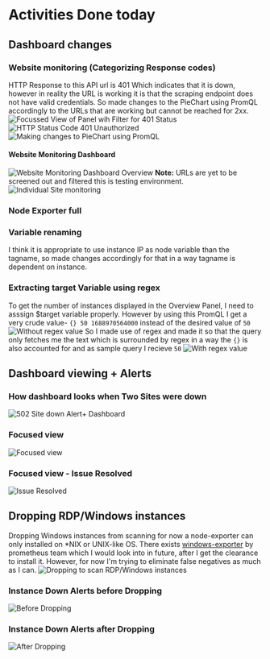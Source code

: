 # Activities Done today

## Dashboard changes
### Website monitoring (Categorizing Response codes)
HTTP Response to this API url is 401
Which indicates that it is down, however in reality the URL is working it is that the scraping endpoint does not have valid credentials.
So made changes to the PieChart using PromQL accordingly to the URLs that are working but cannot be reached for 2xx.
![Focussed View of Panel wih Filter for 401 Status](Screenshot_from_2023-07-10_09-54-18.png)
![HTTP Status Code 401 Unauthorized](Screenshot_from_2023-07-10_10-01-20.png)
![Making changes to PieChart using PromQL](Screenshot_from_2023-07-10_10-58-55.png)
#### Website Monitoring Dashboard
![Website Monitoring Dashboard Overview](Screenshot_from_2023-07-10_11-01-33.png)
**Note:** URLs are yet to be screened out and filtered this is testing environment.
![Individual Site monitoring](Screenshot_from_2023-07-10_11-02-32.png)

### Node Exporter full 
### Variable renaming
I think it is appropriate to use instance IP as node variable than the tagname, so made changes accordingly for that in a way tagname is dependent on instance.
### Extracting target Variable using regex
To get the number of instances displayed in the Overview Panel, I need to asssign $target variable properly.
However by using this PromQL I get a very crude value- `{} 50 1688970564000` instead of the desired value of `50`
![Without regex value](Screenshot_from_2023-07-10_11-59-32.png)
So I made use of regex and made it so that the query only fetches me the text which is surrounded by regex in a way the `{}` is also accounted for and as sample query I recieve `50`
![With regex value](Screenshot_from_2023-07-10_11-59-52.png)

## Dashboard viewing + Alerts
### How dashboard looks when Two Sites were down
![502 Site down Alert+ Dashboard](Screenshot_from_2023-07-10_12-34-22.png)
### Focused view
![Focused view](Screenshot_from_2023-07-10_12-36-15.png)
### Focused view - Issue Resolved
![Issue Resolved](Screenshot_from_2023-07-10_12-46-47.png)

## Dropping RDP/Windows instances
Dropping Windows instances from scanning for now a node-exporter can only installed on \*NIX or UNIX-like OS.
There exists [windows-exporter](https://github.com/prometheus-community/windows_exporter) by prometheus team which I would look into in future, after I get the clearance to install it.
However, for now I'm trying to eliminate false negatives as much as I can.
![Dropping to scan RDP/Windows instances](Screenshot_from_2023-07-10_13-55-36.png)
### Instance Down Alerts before Dropping
![Before Dropping](Screenshot_from_2023-07-10_13-53-53.png)
### Instance Down Alerts after Dropping
![After Dropping](Screenshot_from_2023-07-10_13-58-39.png)
